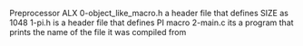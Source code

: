 Preprocessor ALX
0-object_like_macro.h a header file that defines SIZE as 1048
1-pi.h is a header file that defines PI macro
2-main.c its a program that prints the name of the file it was compiled from
